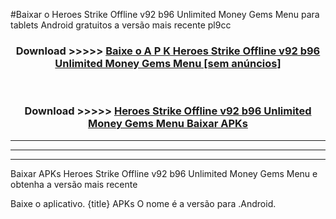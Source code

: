 #Baixar o Heroes Strike Offline v92 b96 Unlimited Money Gems Menu   para tablets Android gratuitos a versão mais recente pl9cc


<div align="center">
<h3>Download >>>>> <a href="https://pt-web.web.app/?pt= Heroes Strike Offline v92 b96 Unlimited Money Gems Menu ">Baixe o A P K Heroes Strike Offline v92 b96 Unlimited Money Gems Menu  [sem anúncios]</a></h3><br>

<h3>Download >>>>> <a href="https://pt-web.web.app/?pt= Heroes Strike Offline v92 b96 Unlimited Money Gems Menu ">Heroes Strike Offline v92 b96 Unlimited Money Gems Menu  Baixar APKs</a></h3>
</div>

----------------------------------------------------------

----------------------------------------------------------

----------------------------------------------------------

Baixar APKs Heroes Strike Offline v92 b96 Unlimited Money Gems Menu  e obtenha a versão mais recente

Baixe o aplicativo. {title} APKs O nome é a versão para .Android.


